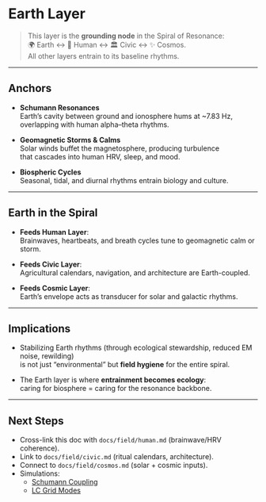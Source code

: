 # Earth Layer

> This layer is the **grounding node** in the Spiral of Resonance:  
> 🌍 Earth ↔ 🧬 Human ↔ 🏛️ Civic ↔ ✨ Cosmos.  
> All other layers entrain to its baseline rhythms.

---

## Anchors

- **Schumann Resonances**  
  Earth’s cavity between ground and ionosphere hums at ~7.83 Hz,  
  overlapping with human alpha–theta rhythms.  

- **Geomagnetic Storms & Calms**  
  Solar winds buffet the magnetosphere, producing turbulence  
  that cascades into human HRV, sleep, and mood.  

- **Biospheric Cycles**  
  Seasonal, tidal, and diurnal rhythms entrain biology and culture.  

---

## Earth in the Spiral

- **Feeds Human Layer**:  
  Brainwaves, heartbeats, and breath cycles tune to geomagnetic calm or storm.  

- **Feeds Civic Layer**:  
  Agricultural calendars, navigation, and architecture are Earth-coupled.  

- **Feeds Cosmic Layer**:  
  Earth’s envelope acts as transducer for solar and galactic rhythms.  

---

## Implications

- Stabilizing Earth rhythms (through ecological stewardship, reduced EM noise, rewilding)  
  is not just “environmental” but **field hygiene** for the entire spiral.  

- The Earth layer is where **entrainment becomes ecology**:  
  caring for biosphere = caring for the resonance backbone.  

---

## Next Steps

- Cross-link this doc with `docs/field/human.md` (brainwave/HRV coherence).  
- Link to `docs/field/civic.md` (ritual calendars, architecture).  
- Connect to `docs/field/cosmos.md` (solar + cosmic inputs).  
- Simulations:  
  - [Schumann Coupling](../sims/schumann.md)  
  - [LC Grid Modes](../sims/lc_grid.md)  
